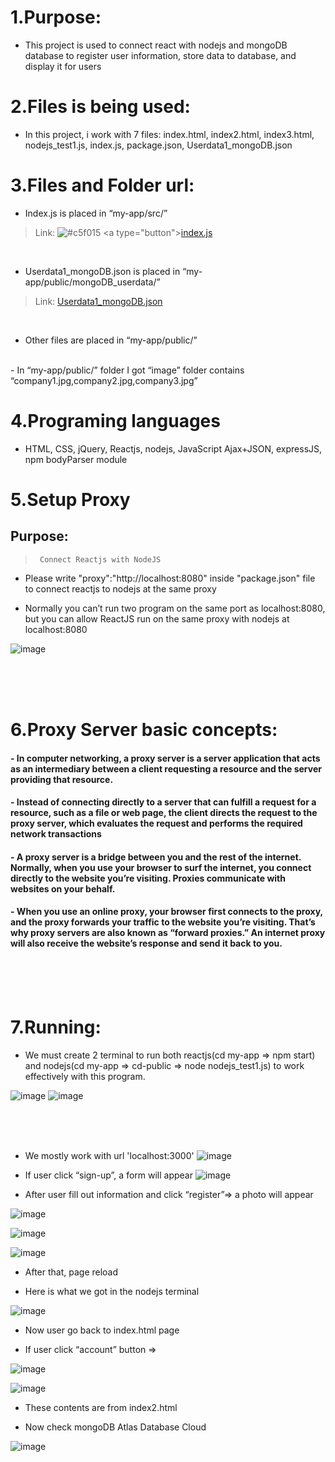 # 1.Purpose:

- This project is used to connect react with nodejs and mongoDB database to register user information, store data to database, and display it for users

# 2.Files is being used:

- In this project, i work with 7 files: index.html, index2.html, index3.html, nodejs_test1.js, index.js, package.json, Userdata1_mongoDB.json

# 3.Files and Folder url:

- Index.js is placed in “my-app/src/”
> Link: 
![#c5f015](https://via.placeholder.com/15/c5f015/000000?text=+[index.js](./src/index.js))
<a type="button">[index.js](./src/index.js)</a>
<br>

- Userdata1_mongoDB.json is placed in “my-app/public/mongoDB_userdata/”   
> Link: [Userdata1_mongoDB.json](./public/mongoDB_userdata/Userdata1_mongoDB.json)
<br>

- Other files are placed in “my-app/public/”
<br>
- In “my-app/public/” folder I got “image” folder contains “company1.jpg,company2.jpg,company3.jpg”
<br>


# 4.Programing languages

- HTML, CSS, jQuery, Reactjs, nodejs, JavaScript Ajax+JSON, expressJS, npm bodyParser module

# 5.Setup Proxy

##  Purpose: 
>      Connect Reactjs with NodeJS

- Please write "proxy":"http://localhost:8080" inside "package.json" file to connect reactjs to nodejs at the same proxy

- Normally you can’t run two program on the same port as localhost:8080, but you can allow ReactJS run on the same proxy with nodejs at localhost:8080

![image](https://user-images.githubusercontent.com/82598726/174354953-94cf8073-5867-4c25-bebb-c508c4911d3c.png)

<br><br><br>


# 6.Proxy Server basic concepts:

<p align="center">

<h4>
- In computer networking, a proxy server is a server application that acts as an intermediary between a client requesting a resource 
and the server providing that resource.
</h4>

<h4>
- Instead of connecting directly to a server that can fulfill a request for a resource, such as a file or web page,
  the client directs the request to the proxy server, which evaluates the request and performs the required network transactions
</h4>

</p>

<p>


<h4>  
- A proxy server is a bridge between you and the rest of the internet. Normally, when you use your browser to surf the internet,
  you connect directly to the website you’re visiting. Proxies communicate with websites on your behalf.
</h4>

<h4>
- When you use an online proxy, your browser first connects to the proxy, and the proxy forwards your traffic to the website you’re visiting. 
  That’s why proxy servers are also known as “forward proxies.” An internet proxy will also receive the website’s response and send it back to you.
</h4>


</p>

<br><br><br>


# 7.Running:

- We must create 2 terminal to run both reactjs(cd my-app => npm start) and nodejs(cd my-app => cd-public => node nodejs_test1.js) 
to work effectively with this program.


![image](https://user-images.githubusercontent.com/82598726/174353447-acf54cf6-e165-4114-8150-25cfb8602eda.png)
![image](https://user-images.githubusercontent.com/82598726/174353469-68b96c1c-5801-460a-973e-2397957ce2af.png)



<br><br><br>

- We mostly work with url 'localhost:3000'
![image](https://user-images.githubusercontent.com/82598726/174353602-76ebdcb0-fede-486b-968a-f1a8d2367ea7.png)

- If user click “sign-up”, a form will appear
![image](https://user-images.githubusercontent.com/82598726/174353694-8f94300b-1af9-48e0-a218-b2462897fa77.png)



- After user fill out information and click “register”=> a photo will appear 
 
![image](https://user-images.githubusercontent.com/82598726/174356381-06562071-62a7-44ad-b6e2-ab9d2b4ecb1a.png)


![image](https://user-images.githubusercontent.com/82598726/174356306-c2b7bda7-f2a5-4dfe-997d-508bd9a19ebd.png)

![image](https://user-images.githubusercontent.com/82598726/174356345-065e5e32-a8e5-4bd5-b00e-f02b106329ce.png)


 
- After that, page reload

- Here is what we got in the nodejs terminal
 
![image](https://user-images.githubusercontent.com/82598726/174356199-7a638a6b-af79-4143-a7b0-bf99bfe7b860.png)


- Now user go back to index.html page

- If user click “account” button =>

![image](https://user-images.githubusercontent.com/82598726/174356129-32f9585e-15ee-4eae-8248-137689c2d613.png)

 
 
![image](https://user-images.githubusercontent.com/82598726/174356096-1642c3c5-81ea-4a9d-9186-177c679a6478.png)

- These contents are from index2.html


- Now check mongoDB Atlas Database Cloud

 
![image](https://user-images.githubusercontent.com/82598726/174356025-58959285-911f-4c19-8c56-c70d4ab2a034.png)





